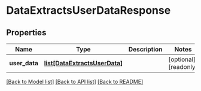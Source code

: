 # DataExtractsUserDataResponse


## Properties
Name | Type | Description | Notes
------------ | ------------- | ------------- | -------------
**user_data** | [**list[DataExtractsUserData]**](DataExtractsUserData.md) |  | [optional] [readonly] 

[[Back to Model list]](../README.md#documentation-for-models) [[Back to API list]](../README.md#documentation-for-api-endpoints) [[Back to README]](../README.md)


